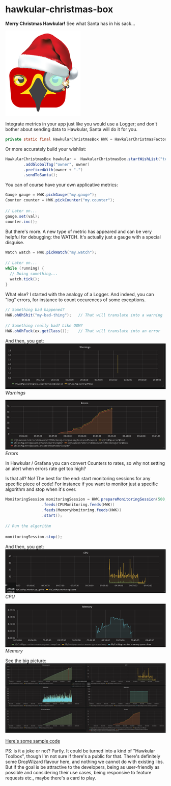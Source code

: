 # hawkular-christmas-box

**Merry Christmas Hawkular!** See what Santa has in his sack...

![Logo](/docs/img/hawkmas.png)

Integrate metrics in your app just like you would use a Logger; and don't bother about sending data to Hawkular, Santa will do it for you.

````java
private static final HawkularChristmasBox HWK = HawkularChristmasFactory.get(MyCoolApp.class);
````

Or more accurately build your wishlist:

````java
HawkularChristmasBox hawkular =  HawkularChristmasBox.startWishList("tenant")
        .addGlobalTag("owner", owner)
        .prefixedWith(owner + ".")
        .sendToSanta();
````

You can of course have your own applicative metrics:

````java
Gauge gauge = HWK.pickGauge("my.gauge");
Counter counter = HWK.pickCounter("my.counter");

// Later on...
gauge.set(val);
counter.inc();
````

But there's more. A new type of metric has appeared and can be very helpful for debugging: the WATCH. It's actually just a gauge with a special disguise.

````java
Watch watch = HWK.pickWatch("my.watch");

// Later on...
while (running) {
  // Doing something...
  watch.tick();
}
````

What else? I started with the analogy of a Logger. And indeed, you can "log" errors, for instance to count occurences of some exceptions.

````java
// Something bad happened?
HWK.ohOhShit("my-bad-thing");   // That will translate into a warning

// Something really bad? Like OOM?
HWK.ohOhFuck(ex.getClass());    // That will translate into an error
````

And then, you get:
![Warnings](/docs/img/Warnings.png)
_Warnings_

![Errors](/docs/img/Errors.png)
_Errors_

In Hawkular / Grafana you can convert Counters to rates, so why not setting an alert when errors rate get too high?

Is that all? No! The best for the end: start monitoring sessions for any specific piece of code! For instance if you want to monitor just a specific algorithm and stop when it's over.

````java
MonitoringSession monitoringSession = HWK.prepareMonitoringSession(500, TimeUnit.MILLISECONDS)
                .feeds(CPUMonitoring.feeds(HWK))
                .feeds(MemoryMonitoring.feeds(HWK))
                .start();

// Run the algorithm

monitoringSession.stop();
````

And then, you get:
![CPU](/docs/img/CPU.png)
_CPU_

![Memory](/docs/img/Memory.png)
_Memory_

See the big picture:
![Big picture](/docs/img/All.png)

[Here's some sample code](src/test/java/org/hawkular/metrics/christmasbox/HawkularChristmasBoxTest.java)


PS: is it a joke or not? Partly. It could be turned into a kind of "Hawkular Toolbox", though I'm not sure if there's a public for that. There's definitely some DropWizard flavour here, and nothing we cannot do with existing libs. But if the goal is be attractive to the developers, being as user-friendly as possible and considering their use cases, being responsive to feature requests etc., maybe there's a card to play.
